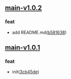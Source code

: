 ## [main-v1.0.2](https://github.com/lishank0119/git-changelog-tag-gen/compare/main-v1.0.1...main-v1.0.2)

### feat

  - add README.md([b581638](https://github.com/lishank0119/git-changelog-tag-gen/commit/b58163878adf1542dda9d63f9c5f48953e50ffb3))

## [main-v1.0.1](https://github.com/lishank0119/git-changelog-tag-gen/releases/tag/main-v1.0.1)

### feat

  - init([3cb45de](https://github.com/lishank0119/git-changelog-tag-gen/commit/3cb45ded93b718e866498929395b8a6b25bb3433))

